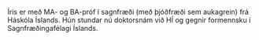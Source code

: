 Íris er með MA- og BA-próf í sagnfræði (með þjóðfræði sem aukagrein) frá Háskóla Íslands. Hún stundar nú doktorsnám við HÍ og gegnir formennsku í Sagnfræðingafélagi Íslands.
